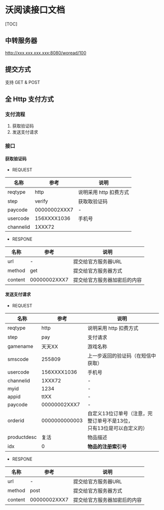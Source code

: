 # 沃阅读接口文档

[TOC]

## 中转服务器

http://xxx.xxx.xxx.xxx:8080/woread/100

## 提交方式

支持 GET & POST

## 全 Http 支付方式

### 支付流程

1. 获取验证码
2. 发送支付请求

### 接口

#### 获取验证码

- REQUEST

| 名称 | 参考 | 说明 |
| - | - | - |
| reqtype | http | 说明采用 http 扣费方式 |
| step | verify | 获取取验证码 |
| paycode | 00000002XXX7 | - |
| usercode | 156XXXX1036 | 手机号 |
| channelid | 1XXX72 | 

- RESPONE

| 名称 | 参考 | 说明 |
| - | - | - |
| url | - | 提交给官方服务器URL |
| method | get | 提交给官方服务器方式 |
| content | 00000002XXX7 | 提交给官方服务器加密后的内容 |

#### 发送支付请求

- REQUEST

| 名称 | 参考 | 说明 |
| - | - | - |
| reqtype | http | 说明采用 http 扣费方式 |
| step | pay | 支付请求 |
| gamename | 天天XX | 游戏名称 |
| smscode | 255809 | 上一步返回的验证码（在短信中获取） |
| usercode | 156XXXX1036 | 手机号 |
| channelid | 1XXX72 | - |
| myid | 1234 | - |
| appid | ttXX | - |
| paycode | 00000002XXX7 | - |
| orderid | 0000000000003 | 自定义13位订单号（注意，完整订单号不是13位，   <br />只有13位是可以自定义的） |
| productdesc | 复活 | 物品描述 |
| idx | 0 | **物品的注册索引号** |

- RESPONE

| 名称 | 参考 | 说明 |
| - | - | - |
| url | - | 提交给官方服务器URL |
| method | post | 提交给官方服务器方式 |
| content | 00000002XXX7 | 提交给官方服务器加密后的内容 |
